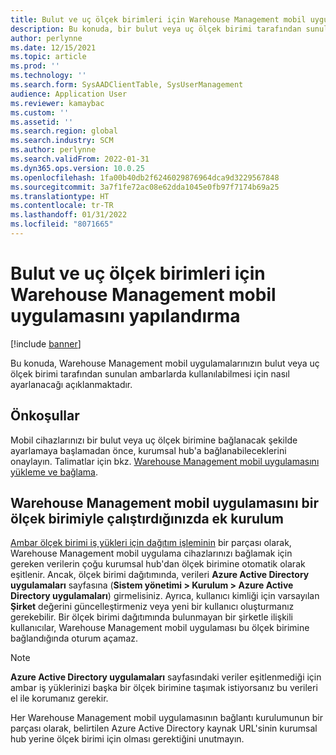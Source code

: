 ```yaml
---
title: Bulut ve uç ölçek birimleri için Warehouse Management mobil uygulamasını yapılandırma
description: Bu konuda, bir bulut veya uç ölçek birimi tarafından sunulan ambarlar için Warehouse Management mobil uygulamalarınızın nasıl ayarlanacağı açıklanmaktadır.
author: perlynne
ms.date: 12/15/2021
ms.topic: article
ms.prod: ''
ms.technology: ''
ms.search.form: SysAADClientTable, SysUserManagement
audience: Application User
ms.reviewer: kamaybac
ms.custom: ''
ms.assetid: ''
ms.search.region: global
ms.search.industry: SCM
ms.author: perlynne
ms.search.validFrom: 2022-01-31
ms.dyn365.ops.version: 10.0.25
ms.openlocfilehash: 1fa00b40db2f6246029876964dca9d3229567848
ms.sourcegitcommit: 3a7f1fe72ac08e62dda1045e0fb97f7174b69a25
ms.translationtype: HT
ms.contentlocale: tr-TR
ms.lasthandoff: 01/31/2022
ms.locfileid: "8071665"
---
```

# <a name="configure-the-warehouse-management-mobile-app-for-cloud-and-edge-scale-units"></a>Bulut ve uç ölçek birimleri için Warehouse Management mobil uygulamasını yapılandırma

[!include [banner](../includes/banner.md)]

Bu konuda, Warehouse Management mobil uygulamalarınızın bulut veya uç ölçek birimi tarafından sunulan ambarlarda kullanılabilmesi için nasıl ayarlanacağı açıklanmaktadır.

## <a name="prerequisites"></a>Önkoşullar

Mobil cihazlarınızı bir bulut veya uç ölçek birimine bağlanacak şekilde ayarlamaya başlamadan önce, kurumsal hub'a bağlanabileceklerini onaylayın. Talimatlar için bkz. [Warehouse Management mobil uygulamasını yükleme ve bağlama](../warehousing/install-configure-warehouse-management-app.md).

## <a name="additional-setup-when-you-run-the-warehouse-management-mobile-app-against-a-scale-unit"></a>Warehouse Management mobil uygulamasını bir ölçek birimiyle çalıştırdığınızda ek kurulum

[Ambar ölçek birimi iş yükleri için dağıtım işleminin](cloud-edge-landing-page.md#scale-unit-manager-portal) bir parçası olarak, Warehouse Management mobil uygulama cihazlarınızı bağlamak için gereken verilerin çoğu kurumsal hub'dan ölçek birimine otomatik olarak eşitlenir. Ancak, ölçek birimi dağıtımında, verileri **Azure Active Directory uygulamaları** sayfasına (**Sistem yönetimi \> Kurulum \> Azure Active Directory uygulamaları**) girmelisiniz. Ayrıca, kullanıcı kimliği için varsayılan **Şirket** değerini güncelleştirmeniz veya yeni bir kullanıcı oluşturmanız gerekebilir. Bir ölçek birimi dağıtımında bulunmayan bir şirketle ilişkili kullanıcılar, Warehouse Management mobil uygulaması bu ölçek birimine bağlandığında oturum açamaz.

> [!NOTE]
> **Azure Active Directory uygulamaları** sayfasındaki veriler eşitlenmediği için ambar iş yüklerinizi başka bir ölçek birimine taşımak istiyorsanız bu verileri el ile korumanız gerekir.

Her Warehouse Management mobil uygulamasının bağlantı kurulumunun bir parçası olarak, belirtilen Azure Active Directory kaynak URL'sinin kurumsal hub yerine ölçek birimi için olması gerektiğini unutmayın.
